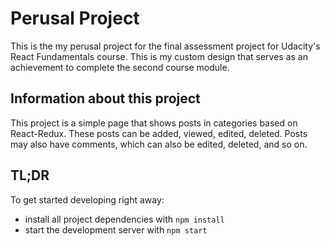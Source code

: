 # Perusal Project

This is the my perusal project  for the final assessment project for Udacity's React Fundamentals course. 
This is my custom design that serves as an achievement to complete the second course module.


## Information about this project

This project is a simple page that shows posts in categories based on React-Redux. These posts can be added, viewed, edited, deleted. Posts may also have comments, which can also be edited, deleted, and so on.

## TL;DR

To get started developing right away:

* install all project dependencies with `npm install`
* start the development server with `npm start`